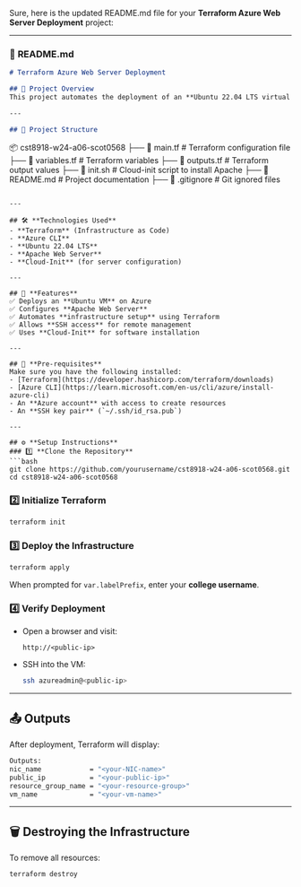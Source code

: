 Sure, here is the updated README.md file for your **Terraform Azure Web Server Deployment** project:

---

### 📜 **README.md**
```md
# Terraform Azure Web Server Deployment

## 🚀 Project Overview
This project automates the deployment of an **Ubuntu 22.04 LTS virtual machine** on **Microsoft Azure** using Terraform. The VM is configured with **Apache Web Server** and is accessible via HTTP and SSH.

---

## 📂 Project Structure
```
📦 cst8918-w24-a06-scot0568
 ├── 📄 main.tf                 # Terraform configuration file
 ├── 📄 variables.tf            # Terraform variables
 ├── 📄 outputs.tf              # Terraform output values
 ├── 📄 init.sh                 # Cloud-init script to install Apache
 ├── 📄 README.md               # Project documentation
 ├── 📄 .gitignore              # Git ignored files
```

---

## 🛠️ **Technologies Used**
- **Terraform** (Infrastructure as Code)
- **Azure CLI**
- **Ubuntu 22.04 LTS**
- **Apache Web Server**
- **Cloud-Init** (for server configuration)

---

## 🌟 **Features**
✅ Deploys an **Ubuntu VM** on Azure  
✅ Configures **Apache Web Server**  
✅ Automates **infrastructure setup** using Terraform  
✅ Allows **SSH access** for remote management  
✅ Uses **Cloud-Init** for software installation  

---

## 📌 **Pre-requisites**
Make sure you have the following installed:
- [Terraform](https://developer.hashicorp.com/terraform/downloads)
- [Azure CLI](https://learn.microsoft.com/en-us/cli/azure/install-azure-cli)
- An **Azure account** with access to create resources
- An **SSH key pair** (`~/.ssh/id_rsa.pub`)

---

## ⚙️ **Setup Instructions**
### 1️⃣ **Clone the Repository**
```bash
git clone https://github.com/yourusername/cst8918-w24-a06-scot0568.git
cd cst8918-w24-a06-scot0568
```

### 2️⃣ **Initialize Terraform**
```bash
terraform init
```

### 3️⃣ **Deploy the Infrastructure**
```bash
terraform apply
```
When prompted for `var.labelPrefix`, enter your **college username**.

### 4️⃣ **Verify Deployment**
- Open a browser and visit:  
  ```
  http://<public-ip>
  ```
- SSH into the VM:
  ```bash
  ssh azureadmin@<public-ip>
  ```

---

## 📤 **Outputs**
After deployment, Terraform will display:
```bash
Outputs:
nic_name            = "<your-NIC-name>"
public_ip           = "<your-public-ip>"
resource_group_name = "<your-resource-group>"
vm_name             = "<your-vm-name>"
```

---

## 🗑️ **Destroying the Infrastructure**
To remove all resources:
```bash
terraform destroy
```
